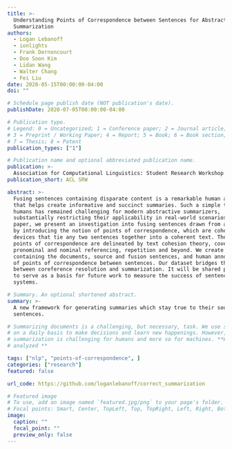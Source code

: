 ```yaml
---
title: >-
  Understanding Points of Correspondence between Sentences for Abstractive 
  Summarization
authors: 
  - Logan Lebanoff
  - ionlights
  - Frank Dernoncourt
  - Doo Soon Kim
  - Lidan Wang
  - Walter Chang
  - Fei Liu
date: 2020-05-15T00:00:00-04:00 
doi: ""

# Schedule page publish date (NOT publication's date).
publishDate: 2020-07-05T00:00:00-04:00

# Publication type.
# Legend: 0 = Uncategorized; 1 = Conference paper; 2 = Journal article;
# 3 = Preprint / Working Paper; 4 = Report; 5 = Book; 6 = Book section;
# 7 = Thesis; 8 = Patent
publication_types: ["1"]

# Publication name and optional abbreviated publication name.
publication: >-
  Association for Computational Linguistics: Student Research Workshop
publication_short: ACL SRW

abstract: >-
  Fusing sentences containing disparate content is a remarkable human ability
  that helps create informative and succinct summaries. Such a simple task for
  humans has remained challenging for modern abstractive summarizers,
  substantially restricting their applicability in real-world scenarios. In this
  paper, we present an investigation into fusing sentences drawn from a document
  by introducing the notion of points of correspondence, which are cohesive
  devices that tie any two sentences together into a coherent text. The types of
  points of correspondence are delineated by text cohesion theory, covering
  pronominal and nominal referencing, repetition and beyond. We create a dataset
  containing the documents, source and fusion sentences, and human annotations
  of points of correspondence between sentences. Our dataset bridges the gap
  between coreference resolution and summarization. It will be shared publicly
  to serve as a basis for future work to measure the success of sentence fusion
  systems.

# Summary. An optional shortened abstract.
summary: >-
  A new framework for generating summaries which stay true to their source
  sentences.

# Summarizing documents is a challenging, but necessary, task. We use summaries
# on a daily basis to make decisions and learn new happenings. However, 
# summarization is challenging for humans and more so for machines. **We
# analyzed **

tags: ["nlp", "points-of-correspondence", ]
categories: ["research"]
featured: false

url_code: https://github.com/loganlebanoff/correct_summarization

# Featured image
# To use, add an image named `featured.jpg/png` to your page's folder. 
# Focal points: Smart, Center, TopLeft, Top, TopRight, Left, Right, BottomLeft, Bottom, BottomRight.
image:
  caption: ""
  focal_point: ""
  preview_only: false
---
```

